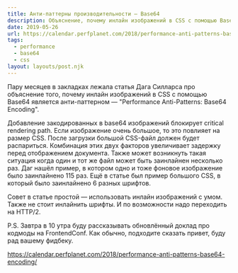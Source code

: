 ```yaml
---
title: Анти-паттерны производительности — Base64
description: Объяснение, почему инлайн изображений в CSS с помощью Base64 является анти-паттерном
date: 2019-05-26
url: https://calendar.perfplanet.com/2018/performance-anti-patterns-base64-encoding/
tags:
  - performance
  - base64
  - css
layout: layouts/post.njk
---
```

Пару месяцев в закладках лежала статья Дага Силларса про объяснение того, почему инлайн изображений в CSS с помощью Base64 является анти-паттерном — "Performance Anti-Patterns: Base64 Encoding".

Добавление закодированных в base64 изображений блокирует critical rendering path. Если изображение очень большое, то это повлияет на размер CSS. После загрузки большой CSS-файл должен будет распариться. Комбинация этих двух факторов увеличивает задержку перед отображением документа. Также может возникнуть такая ситуация когда один и тот же файл может быть заинлайнен несколько раз. Даг нашёл пример, в котором одно и тоже фоновое изображение было заинлайнено 115 раз. Ещё в статье был пример большого CSS, в который было заинлайнено 6 разных шрифтов. 

Совет в статье простой — использовать инлайн изображений с умом. Также не стоит инлайнить шрифты. И по возможности надо переходить на HTTP/2.

P.S. Завтра в 10 утра буду рассказывать обновлённый доклад про кодмоды на FrontendConf. Как обычно, подходите сказать привет, буду рад вашему фидбеку.

https://calendar.perfplanet.com/2018/performance-anti-patterns-base64-encoding/
